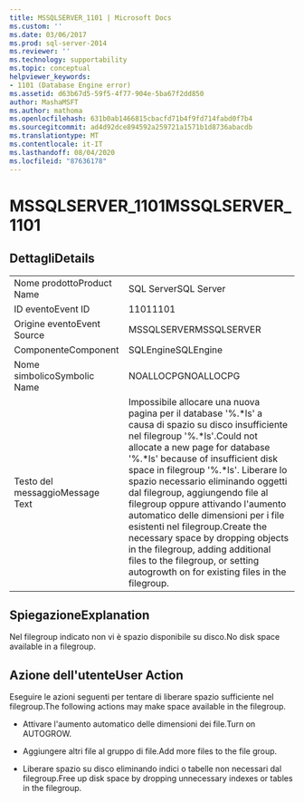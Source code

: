 ```yaml
---
title: MSSQLSERVER_1101 | Microsoft Docs
ms.custom: ''
ms.date: 03/06/2017
ms.prod: sql-server-2014
ms.reviewer: ''
ms.technology: supportability
ms.topic: conceptual
helpviewer_keywords:
- 1101 (Database Engine error)
ms.assetid: d63b67d5-59f5-4f77-904e-5ba67f2dd850
author: MashaMSFT
ms.author: mathoma
ms.openlocfilehash: 631b0ab1466815cbacfd71b4f9fd714fabd0f7b4
ms.sourcegitcommit: ad4d92dce894592a259721a1571b1d8736abacdb
ms.translationtype: MT
ms.contentlocale: it-IT
ms.lasthandoff: 08/04/2020
ms.locfileid: "87636178"
---
```

# <a name="mssqlserver_1101"></a><span data-ttu-id="bc268-102">MSSQLSERVER_1101</span><span class="sxs-lookup"><span data-stu-id="bc268-102">MSSQLSERVER_1101</span></span>
    
## <a name="details"></a><span data-ttu-id="bc268-103">Dettagli</span><span class="sxs-lookup"><span data-stu-id="bc268-103">Details</span></span>  
  
|||  
|-|-|  
|<span data-ttu-id="bc268-104">Nome prodotto</span><span class="sxs-lookup"><span data-stu-id="bc268-104">Product Name</span></span>|<span data-ttu-id="bc268-105">SQL Server</span><span class="sxs-lookup"><span data-stu-id="bc268-105">SQL Server</span></span>|  
|<span data-ttu-id="bc268-106">ID evento</span><span class="sxs-lookup"><span data-stu-id="bc268-106">Event ID</span></span>|<span data-ttu-id="bc268-107">1101</span><span class="sxs-lookup"><span data-stu-id="bc268-107">1101</span></span>|  
|<span data-ttu-id="bc268-108">Origine evento</span><span class="sxs-lookup"><span data-stu-id="bc268-108">Event Source</span></span>|<span data-ttu-id="bc268-109">MSSQLSERVER</span><span class="sxs-lookup"><span data-stu-id="bc268-109">MSSQLSERVER</span></span>|  
|<span data-ttu-id="bc268-110">Componente</span><span class="sxs-lookup"><span data-stu-id="bc268-110">Component</span></span>|<span data-ttu-id="bc268-111">SQLEngine</span><span class="sxs-lookup"><span data-stu-id="bc268-111">SQLEngine</span></span>|  
|<span data-ttu-id="bc268-112">Nome simbolico</span><span class="sxs-lookup"><span data-stu-id="bc268-112">Symbolic Name</span></span>|<span data-ttu-id="bc268-113">NOALLOCPG</span><span class="sxs-lookup"><span data-stu-id="bc268-113">NOALLOCPG</span></span>|  
|<span data-ttu-id="bc268-114">Testo del messaggio</span><span class="sxs-lookup"><span data-stu-id="bc268-114">Message Text</span></span>|<span data-ttu-id="bc268-115">Impossibile allocare una nuova pagina per il database '%.\*ls' a causa di spazio su disco insufficiente nel filegroup '%.\*ls'.</span><span class="sxs-lookup"><span data-stu-id="bc268-115">Could not allocate a new page for database '%.\*ls' because of insufficient disk space in filegroup '%.\*ls'.</span></span> <span data-ttu-id="bc268-116">Liberare lo spazio necessario eliminando oggetti dal filegroup, aggiungendo file al filegroup oppure attivando l'aumento automatico delle dimensioni per i file esistenti nel filegroup.</span><span class="sxs-lookup"><span data-stu-id="bc268-116">Create the necessary space by dropping objects in the filegroup, adding additional files to the filegroup, or setting autogrowth on for existing files in the filegroup.</span></span>|  
  
## <a name="explanation"></a><span data-ttu-id="bc268-117">Spiegazione</span><span class="sxs-lookup"><span data-stu-id="bc268-117">Explanation</span></span>  
 <span data-ttu-id="bc268-118">Nel filegroup indicato non vi è spazio disponibile su disco.</span><span class="sxs-lookup"><span data-stu-id="bc268-118">No disk space available in a filegroup.</span></span>  
  
## <a name="user-action"></a><span data-ttu-id="bc268-119">Azione dell'utente</span><span class="sxs-lookup"><span data-stu-id="bc268-119">User Action</span></span>  
 <span data-ttu-id="bc268-120">Eseguire le azioni seguenti per tentare di liberare spazio sufficiente nel filegroup.</span><span class="sxs-lookup"><span data-stu-id="bc268-120">The following actions may make space available in the filegroup.</span></span>  
  
-   <span data-ttu-id="bc268-121">Attivare l'aumento automatico delle dimensioni dei file.</span><span class="sxs-lookup"><span data-stu-id="bc268-121">Turn on AUTOGROW.</span></span>  
  
-   <span data-ttu-id="bc268-122">Aggiungere altri file al gruppo di file.</span><span class="sxs-lookup"><span data-stu-id="bc268-122">Add more files to the file group.</span></span>  
  
-   <span data-ttu-id="bc268-123">Liberare spazio su disco eliminando indici o tabelle non necessari dal filegroup.</span><span class="sxs-lookup"><span data-stu-id="bc268-123">Free up disk space by dropping unnecessary indexes or tables in the filegroup.</span></span>  
  
  
